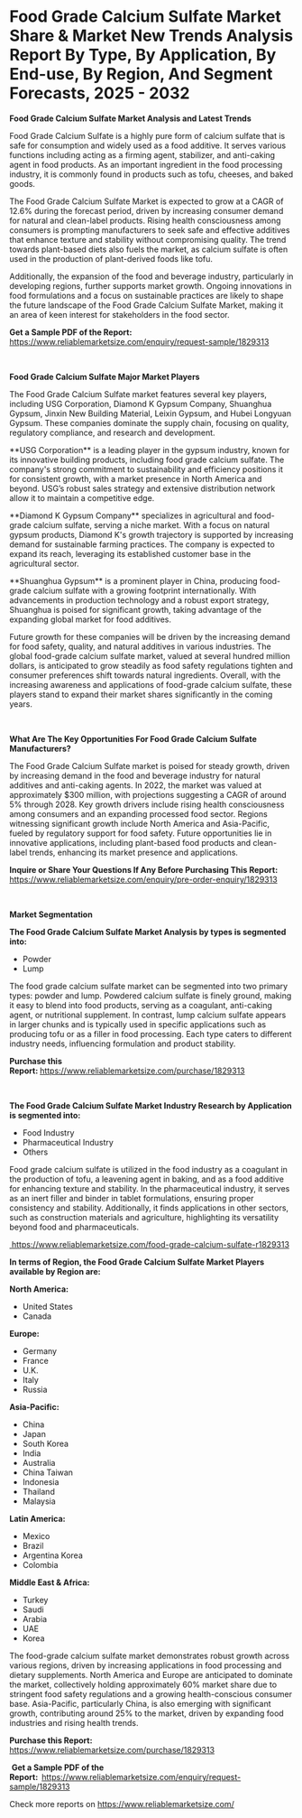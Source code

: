 <p><h1>Food Grade Calcium Sulfate Market Share & Market New Trends Analysis Report By Type, By Application, By End-use, By Region, And Segment Forecasts, 2025 - 2032</h1></p><p><strong>Food Grade Calcium Sulfate Market Analysis and Latest Trends</strong></p>
<p><p>Food Grade Calcium Sulfate is a highly pure form of calcium sulfate that is safe for consumption and widely used as a food additive. It serves various functions including acting as a firming agent, stabilizer, and anti-caking agent in food products. As an important ingredient in the food processing industry, it is commonly found in products such as tofu, cheeses, and baked goods.</p><p>The Food Grade Calcium Sulfate Market is expected to grow at a CAGR of 12.6% during the forecast period, driven by increasing consumer demand for natural and clean-label products. Rising health consciousness among consumers is prompting manufacturers to seek safe and effective additives that enhance texture and stability without compromising quality. The trend towards plant-based diets also fuels the market, as calcium sulfate is often used in the production of plant-derived foods like tofu.</p><p>Additionally, the expansion of the food and beverage industry, particularly in developing regions, further supports market growth. Ongoing innovations in food formulations and a focus on sustainable practices are likely to shape the future landscape of the Food Grade Calcium Sulfate Market, making it an area of keen interest for stakeholders in the food sector.</p></p>
<p><strong>Get a Sample PDF of the Report:&nbsp;</strong> <a href="https://www.reliablemarketsize.com/enquiry/request-sample/1829313?utm_campaign=3114&utm_medium=2&utm_source=Github&utm_content=ia&utm_term=03042025&utm_id=food-grade-calcium-sulfate">https://www.reliablemarketsize.com/enquiry/request-sample/1829313</a></p>
<p>&nbsp;</p>
<p><strong>Food Grade Calcium Sulfate Major Market Players</strong></p>
<p><p>The Food Grade Calcium Sulfate market features several key players, including USG Corporation, Diamond K Gypsum Company, Shuanghua Gypsum, Jinxin New Building Material, Leixin Gypsum, and Hubei Longyuan Gypsum. These companies dominate the supply chain, focusing on quality, regulatory compliance, and research and development.</p><p>**USG Corporation** is a leading player in the gypsum industry, known for its innovative building products, including food grade calcium sulfate. The company's strong commitment to sustainability and efficiency positions it for consistent growth, with a market presence in North America and beyond. USG’s robust sales strategy and extensive distribution network allow it to maintain a competitive edge.</p><p>**Diamond K Gypsum Company** specializes in agricultural and food-grade calcium sulfate, serving a niche market. With a focus on natural gypsum products, Diamond K's growth trajectory is supported by increasing demand for sustainable farming practices. The company is expected to expand its reach, leveraging its established customer base in the agricultural sector.</p><p>**Shuanghua Gypsum** is a prominent player in China, producing food-grade calcium sulfate with a growing footprint internationally. With advancements in production technology and a robust export strategy, Shuanghua is poised for significant growth, taking advantage of the expanding global market for food additives.</p><p>Future growth for these companies will be driven by the increasing demand for food safety, quality, and natural additives in various industries. The global food-grade calcium sulfate market, valued at several hundred million dollars, is anticipated to grow steadily as food safety regulations tighten and consumer preferences shift towards natural ingredients. Overall, with the increasing awareness and applications of food-grade calcium sulfate, these players stand to expand their market shares significantly in the coming years.</p></p>
<p>&nbsp;</p>
<p><strong>What Are The Key Opportunities For Food Grade Calcium Sulfate Manufacturers?</strong></p>
<p><p>The Food Grade Calcium Sulfate market is poised for steady growth, driven by increasing demand in the food and beverage industry for natural additives and anti-caking agents. In 2022, the market was valued at approximately $300 million, with projections suggesting a CAGR of around 5% through 2028. Key growth drivers include rising health consciousness among consumers and an expanding processed food sector. Regions witnessing significant growth include North America and Asia-Pacific, fueled by regulatory support for food safety. Future opportunities lie in innovative applications, including plant-based food products and clean-label trends, enhancing its market presence and applications.</p></p>
<p><strong>Inquire or Share Your Questions If Any Before Purchasing This Report:</strong> <a href="https://www.reliablemarketsize.com/enquiry/pre-order-enquiry/1829313?utm_campaign=3114&utm_medium=2&utm_source=Github&utm_content=ia&utm_term=03042025&utm_id=food-grade-calcium-sulfate">https://www.reliablemarketsize.com/enquiry/pre-order-enquiry/1829313</a></p>
<p>&nbsp;</p>
<p><strong>Market Segmentation</strong></p>
<p><strong>The Food Grade Calcium Sulfate Market Analysis by types is segmented into:</strong></p>
<p><ul><li>Powder</li><li>Lump</li></ul></p>
<p><p>The food grade calcium sulfate market can be segmented into two primary types: powder and lump. Powdered calcium sulfate is finely ground, making it easy to blend into food products, serving as a coagulant, anti-caking agent, or nutritional supplement. In contrast, lump calcium sulfate appears in larger chunks and is typically used in specific applications such as producing tofu or as a filler in food processing. Each type caters to different industry needs, influencing formulation and product stability.</p></p>
<p><strong>Purchase this Report:&nbsp;</strong><a href="https://www.reliablemarketsize.com/purchase/1829313?utm_campaign=3114&utm_medium=2&utm_source=Github&utm_content=ia&utm_term=03042025&utm_id=food-grade-calcium-sulfate">https://www.reliablemarketsize.com/purchase/1829313</a></p>
<p>&nbsp;</p>
<p><strong>The Food Grade Calcium Sulfate Market Industry Research by Application is segmented into:</strong></p>
<p><ul><li>Food Industry</li><li>Pharmaceutical Industry</li><li>Others</li></ul></p>
<p><p>Food grade calcium sulfate is utilized in the food industry as a coagulant in the production of tofu, a leavening agent in baking, and as a food additive for enhancing texture and stability. In the pharmaceutical industry, it serves as an inert filler and binder in tablet formulations, ensuring proper consistency and stability. Additionally, it finds applications in other sectors, such as construction materials and agriculture, highlighting its versatility beyond food and pharmaceuticals.</p></p>
<p><a href="https://www.reliablemarketsize.com/food-grade-calcium-sulfate-r1829313?utm_campaign=3114&utm_medium=2&utm_source=Github&utm_content=ia&utm_term=03042025&utm_id=food-grade-calcium-sulfate">&nbsp;https://www.reliablemarketsize.com/food-grade-calcium-sulfate-r1829313</a></p>
<p><strong>In terms of Region, the Food Grade Calcium Sulfate Market Players available by Region are:</strong></p>
<p>
    <p> <strong> North America: </strong>
        <ul>
            <li>United States</li>
            <li>Canada</li>
        </ul>
        </p> 
    <p> <strong> Europe: </strong>
        <ul>
            <li>Germany</li>
            <li>France</li>
            <li>U.K.</li>
            <li>Italy</li>
            <li>Russia</li>
        </ul>
        </p> 
    <p> <strong> Asia-Pacific: </strong>
        <ul>
            <li>China</li>
            <li>Japan</li>
            <li>South Korea</li>
            <li>India</li>
            <li>Australia</li>
            <li>China Taiwan</li>
            <li>Indonesia</li>
            <li>Thailand</li>
            <li>Malaysia</li>
        </ul>
        </p> 
    <p> <strong> Latin America: </strong>
        <ul>
            <li>Mexico</li>
            <li>Brazil</li>
            <li>Argentina Korea</li>
            <li>Colombia</li>
        </ul>
        </p> 
    <p> <strong> Middle East & Africa: </strong>
        <ul>
            <li>Turkey</li>
            <li>Saudi</li>
            <li>Arabia</li>
            <li>UAE</li>
            <li>Korea</li>
        </ul>
    </p>
    </p>
<p><p>The food-grade calcium sulfate market demonstrates robust growth across various regions, driven by increasing applications in food processing and dietary supplements. North America and Europe are anticipated to dominate the market, collectively holding approximately 60% market share due to stringent food safety regulations and a growing health-conscious consumer base. Asia-Pacific, particularly China, is also emerging with significant growth, contributing around 25% to the market, driven by expanding food industries and rising health trends.</p></p>
<p><strong>Purchase this Report: </strong><a href="https://www.reliablemarketsize.com/purchase/1829313?utm_campaign=3114&utm_medium=2&utm_source=Github&utm_content=ia&utm_term=03042025&utm_id=food-grade-calcium-sulfate">https://www.reliablemarketsize.com/purchase/1829313</a></p>
<p>&nbsp;<strong>Get a Sample PDF of the Report:&nbsp;&nbsp;</strong><a href="https://www.reliablemarketsize.com/enquiry/request-sample/1829313?utm_campaign=3114&utm_medium=2&utm_source=Github&utm_content=ia&utm_term=03042025&utm_id=food-grade-calcium-sulfate">https://www.reliablemarketsize.com/enquiry/request-sample/1829313</a></p>
<p><strong></strong></p>
<p>Check more reports on <a href="https://www.reliablemarketsize.com/?utm_campaign=3114&utm_medium=2&utm_source=Github&utm_content=ia&utm_term=03042025&utm_id=food-grade-calcium-sulfate">https://www.reliablemarketsize.com/</a></p>